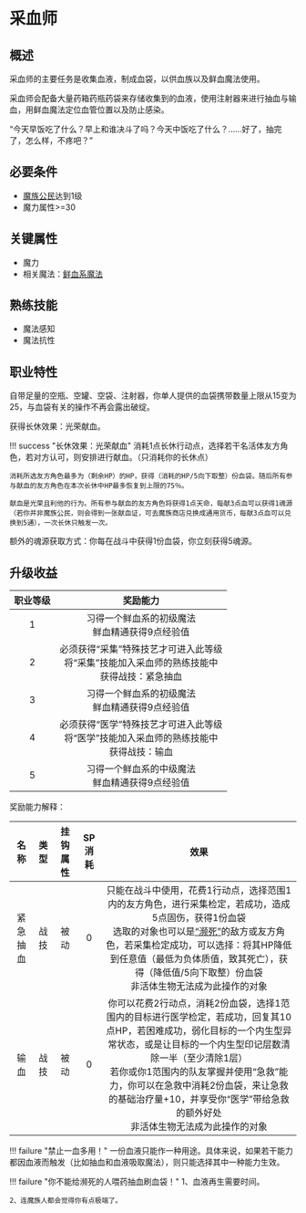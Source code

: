 # 采血师

## 概述

采血师的主要任务是收集血液，制成血袋，以供血族以及鲜血魔法使用。

采血师会配备大量药箱药瓶药袋来存储收集到的血液，使用注射器来进行抽血与输血，用鲜血魔法定位血管位置以及防止感染。

“今天早饭吃了什么？早上和谁决斗了吗？今天中饭吃了什么？……好了，抽完了，怎么样，不疼吧？”

## 必要条件

* <a href="../../basicJob/citizen" target="_blank">魔族公民</a>达到1级
* 魔力属性>=30

## 关键属性

* 魔力
* 相关魔法：<a href="/rules/data/magic/blood/" target="_blank">鲜血系魔法</a>

## 熟练技能

* 魔法感知
* 魔法抗性
  
## 职业特性

自带足量的空瓶、空罐、空袋、注射器，你单人提供的血袋携带数量上限从15变为25，与血袋有关的操作不再会露出破绽。

获得长休效果：光荣献血。

!!! success "长休效果：光荣献血"
    消耗1点长休行动点，选择若干名活体友方角色，若对方认可，则安排进行献血。（只消耗你的长休点）

    消耗所选友方角色最多为（剩余HP）的HP，获得（消耗的HP/5向下取整）份血袋。随后所有参与献血的友方角色在本次长休中HP最多恢复到上限的75％。

    献血是光荣且利他的行为。所有参与献血的友方角色将获得1点天命，每献3点血可以获得1魂源（若你并非魔族公民，则会得到一张献血证，可去魔族商店兑换成通用货币，每献3点血可以兑换到5通），一次长休只触发一次。

额外的魂源获取方式：你每在战斗中获得1份血袋，你立刻获得5魂源。

## 升级收益

职业等级|奖励能力
:--:|:--:
1|习得一个鲜血系的初级魔法<br>鲜血精通获得9点经验值
2|必须获得“采集”特殊技艺才可进入此等级<br>将“采集”技能加入采血师的熟练技能中<br>获得战技：紧急抽血
3|习得一个鲜血系的初级魔法<br>鲜血精通获得9点经验值
4|必须获得“医学”特殊技艺才可进入此等级<br>将“医学”技能加入采血师的熟练技能中<br>获得战技：输血
5|习得一个鲜血系的中级魔法<br>鲜血精通获得9点经验值

奖励能力解释：

名称|类型|挂钩属性|SP消耗|效果
:--:|:--:|:--:|:--:|:--:
紧急抽血|战技|被动|0|只能在战斗中使用，花费1行动点，选择范围1内的友方角色，进行采集检定，若成功，造成5点固伤，获得1份血袋<br>选取的对象也可以是<a href="../../../../status/normal/#濒死" target="_blank">“濒死”</a>的敌方或友方角色，若采集检定成功，可以选择：将其HP降低到任意值（最低为负体质值，致其死亡），获得（降低值/5向下取整）份血袋<br>非活体生物无法成为此操作的对象
输血|战技|被动|0|你可以花费2行动点，消耗2份血袋，选择1范围内的目标进行医学检定，若成功，回复其10点HP，若困难成功，弱化目标的一个内生型异常状态，或是让目标的一个内生型印记层数清除一半（至少清除1层）<br>若你或你1范围内的队友掌握并使用“急救”能力，你可以在急救中消耗2份血袋，来让急救的基础治疗量+10，并享受你“医学”带给急救的额外好处<br>非活体生物无法成为此操作的对象

!!! failure "禁止一血多用！"
    一份血液只能作一种用途。具体来说，如果若干能力都因血液而触发（比如抽血和血液吸取魔法），则只能选择其中一种能力生效。

!!! failure "你不能给濒死的人喂药抽血刷血袋！"
    1、血液再生需要时间。

    2、连魔族人都会觉得你有点极端了。